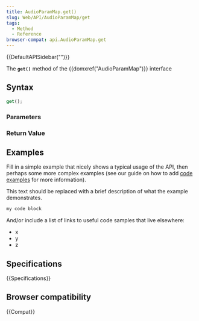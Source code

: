```yaml
---
title: AudioParamMap.get()
slug: Web/API/AudioParamMap/get
tags:
  - Method
  - Reference
browser-compat: api.AudioParamMap.get
---
```

{{DefaultAPISidebar("")}}

The **`get()`** method of the {{domxref("AudioParamMap")}} interface 

## Syntax

```js
get();
```

### Parameters



### Return Value



## Examples

Fill in a simple example that nicely shows a typical usage of the API, then perhaps some more complex examples (see our guide on how to add [code examples](/en-US/docs/MDN/Contribute/Structures/Code_examples) for more information).

This text should be replaced with a brief description of what the example demonstrates.

```js
my code block
```

And/or include a list of links to useful code samples that live elsewhere:

*   x
*   y
*   z

## Specifications

{{Specifications}}

## Browser compatibility

{{Compat}}

